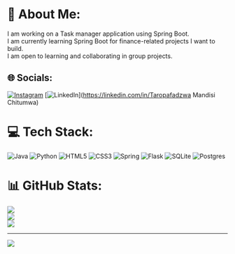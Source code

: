 # 💫 About Me:
I am working on a Task manager application using Spring Boot.<br>I am currently learning Spring Boot for finance-related projects I want to build. <br>I am open to learning and collaborating in group projects.<br>


## 🌐 Socials:
[![Instagram](https://img.shields.io/badge/Instagram-%23E4405F.svg?logo=Instagram&logoColor=white)](https://instagram.com/taropafadzwaa) [![LinkedIn](https://img.shields.io/badge/LinkedIn-%230077B5.svg?logo=linkedin&logoColor=white)](https://linkedin.com/in/Taropafadzwa Mandisi Chitumwa) 

# 💻 Tech Stack:
![Java](https://img.shields.io/badge/java-%23ED8B00.svg?style=for-the-badge&logo=openjdk&logoColor=white) ![Python](https://img.shields.io/badge/python-3670A0?style=for-the-badge&logo=python&logoColor=ffdd54) ![HTML5](https://img.shields.io/badge/html5-%23E34F26.svg?style=for-the-badge&logo=html5&logoColor=white) ![CSS3](https://img.shields.io/badge/css3-%231572B6.svg?style=for-the-badge&logo=css3&logoColor=white) ![Spring](https://img.shields.io/badge/spring-%236DB33F.svg?style=for-the-badge&logo=spring&logoColor=white) ![Flask](https://img.shields.io/badge/flask-%23000.svg?style=for-the-badge&logo=flask&logoColor=white) ![SQLite](https://img.shields.io/badge/sqlite-%2307405e.svg?style=for-the-badge&logo=sqlite&logoColor=white) ![Postgres](https://img.shields.io/badge/postgres-%23316192.svg?style=for-the-badge&logo=postgresql&logoColor=white)
# 📊 GitHub Stats:
![](https://github-readme-stats.vercel.app/api?username=Dhliwayo6&theme=dark&hide_border=false&include_all_commits=false&count_private=false)<br/>
![](https://nirzak-streak-stats.vercel.app/?user=Dhliwayo6&theme=dark&hide_border=false)<br/>
![](https://github-readme-stats.vercel.app/api/top-langs/?username=Dhliwayo6&theme=dark&hide_border=false&include_all_commits=false&count_private=false&layout=compact)

---
[![](https://visitcount.itsvg.in/api?id=Dhliwayo6&icon=0&color=0)](https://visitcount.itsvg.in)

